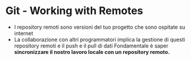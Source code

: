 # Git - Working with Remotes
* I repository remoti sono versioni del tuo progetto che sono ospitate su internet
* La collaborazione con altri programmatori implica la gestione di questi repository remoti e il push e il pull di dati
 Fondamentale è saper **sincronizzare il nostro lavoro locale con un repository remoto.**

